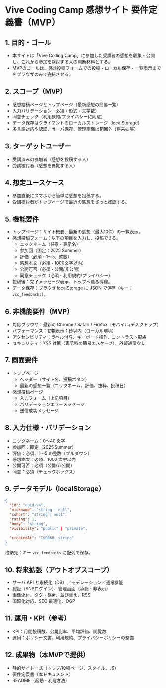 # Vive Coding Camp 感想サイト 要件定義書（MVP）

## 1. 目的・ゴール
- 本サイトは「Vive Coding Camp」に参加した受講者の感想を収集・公開し、これから参加を検討する人の判断材料とする。
- MVPのゴールは、感想投稿フォームでの投稿・ローカル保存・一覧表示までをブラウザのみで完結させる。

## 2. スコープ（MVP）
- 感想投稿ページとトップページ（最新感想の簡易一覧）
- 入力バリデーション（必須・形式・文字数）
- 同意チェック（利用規約/プライバシーに同意）
- データ保存はクライアントのローカルストレージ（localStorage）
- 多言語対応や認証、サーバ保存、管理画面は範囲外（将来拡張）

## 3. ターゲットユーザー
- 受講済みの参加者（感想を投稿する人）
- 受講検討者（感想を閲覧する人）

## 4. 想定ユースケース
- 参加直後にスマホから簡単に感想を投稿する。
- 受講検討者がトップページで最近の感想をざっと確認する。

## 5. 機能要件
- トップページ：サイト概要、最新の感想（最大10件）の一覧表示。
- 感想投稿フォーム：以下の項目を入力し、投稿できる。
  - ニックネーム（任意・表示名）
  - 参加回（固定：2025 Summer）
  - 評価（必須・1〜5、整数）
  - 感想本文（必須・1000文字以内）
  - 公開可否（必須・公開/非公開）
  - 同意チェック（必須・利用規約/プライバシー）
- 投稿後：完了メッセージ表示、トップへ戻る導線。
- データ保存：ブラウザ localStorage に JSON で保存（キー：`vcc_feedbacks`）。

## 6. 非機能要件（MVP）
- 対応ブラウザ：最新の Chrome / Safari / Firefox（モバイル/デスクトップ）
- パフォーマンス：初期表示 1 秒以内（ローカル環境）
- アクセシビリティ：ラベル付与、キーボード操作、コントラスト配慮
- セキュリティ：XSS 対策（表示時の簡易エスケープ）、外部通信なし

## 7. 画面要件
- トップページ
  - ヘッダー（サイト名、投稿ボタン）
  - 最新の感想一覧（ニックネーム、評価、抜粋、投稿日）
- 感想投稿ページ
  - 入力フォーム（上記項目）
  - バリデーションエラーメッセージ
  - 送信成功メッセージ

## 8. 入力仕様・バリデーション
- ニックネーム：0〜40 文字
- 参加回：固定（2025 Summer）
- 評価：必須、1〜5 の整数（プルダウン）
- 感想本文：必須、1000 文字以内
- 公開可否：必須（公開/非公開）
- 同意：必須（チェックボックス）

## 9. データモデル（localStorage）
```json
{
  "id": "uuid-v4",
  "nickname": "string | null",
  "cohort": "string | null",
  "rating": 1,
  "body": "string",
  "visibility": "public" | "private",
  
  "createdAt": "ISO8601 string"
}
```
格納先：キー `vcc_feedbacks` に配列で保存。

## 10. 将来拡張（アウトオブスコープ）
- サーバ API と永続化（DB）／モデレーション／通報機能
- 認証（SNSログイン）、管理画面（承認・非表示）
- 画像添付、タグ・検索、並び替え、RSS
- 国際化対応、SEO 最適化、OGP

## 11. 運用・KPI（参考）
- KPI：月間投稿数、公開比率、平均評価、閲覧数
- 運用：ポリシー文書、利用規約、プライバシーポリシーの整備

## 12. 成果物（本MVPで提供）
- 静的サイト一式（トップ/投稿ページ、スタイル、JS）
- 要件定義書（本ドキュメント）
- README（起動・利用方法）
